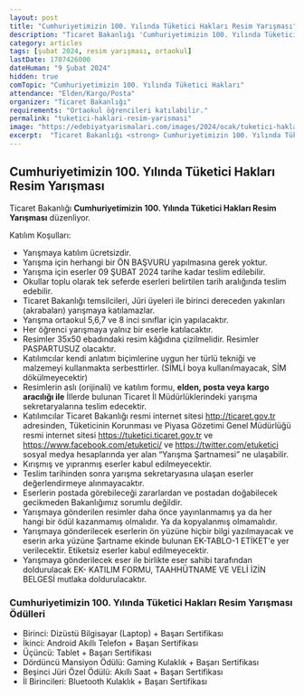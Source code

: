 ```yaml
---
layout: post
title: "Cumhuriyetimizin 100. Yılında Tüketici Hakları Resim Yarışması"
description: "Ticaret Bakanlığı 'Cumhuriyetimizin 100. Yılında Tüketici Hakları Resim Yarışması' düzenliyor."
category: articles
tags: [şubat 2024, resim yarışması, ortaokul]
lastDate: 1707426000
dateHuman: "9 Şubat 2024"
hidden: true
comTopic: "Cumhuriyetimizin 100. Yılında Tüketici Hakları"
attendance: "Elden/Kargo/Posta"
organizer: "Ticaret Bakanlığı"
requirements: "Ortaokul öğrencileri katılabilir."
permalink: "tuketici-haklari-resim-yarismasi"
image: "https://edebiyatyarismalari.com/images/2024/ocak/tuketici-haklari-resim-yarismasi.jpg"
excerpt:  "Ticaret Bakanlığı <strong> Cumhuriyetimizin 100. Yılında Tüketici Hakları Resim Yarışması </strong> düzenliyor."
---
```


## Cumhuriyetimizin 100. Yılında Tüketici Hakları Resim Yarışması
Ticaret Bakanlığı **Cumhuriyetimizin 100. Yılında Tüketici Hakları Resim Yarışması** düzenliyor.  

Katılım Koşulları:
- Yarışmaya katılım ücretsizdir.
- Yarışma için herhangi bir ÖN BAŞVURU yapılmasına gerek yoktur.
- Yarışma için eserler 09 ŞUBAT 2024 tarihe kadar teslim edilebilir.
- Okullar toplu olarak tek seferde eserleri belirtilen tarih aralığında teslim edebilir.
- Ticaret Bakanlığı temsilcileri, Jüri üyeleri ile birinci dereceden yakınları (akrabaları) yarışmaya katılamazlar.
- Yarışma ortaokul 5,6,7 ve 8 inci sınıflar için yapılacaktır. 
- Her öğrenci yarışmaya yalnız bir eserle katılacaktır.
- Resimler 35x50 ebadındaki resim kâğıdına çizilmelidir. Resimler PASPARTUSUZ olacaktır.
- Katılımcılar kendi anlatım biçimlerine uygun her türlü tekniği ve malzemeyi kullanmakta serbesttirler. (SİMLİ boya kullanılmayacak, SİM dökülmeyecektir)
- Resimlerin aslı (orijinali) ve katılım formu, **elden, posta veya kargo aracılığı ile** İllerde bulunan Ticaret İl Müdürlüklerindeki yarışma sekretaryalarına teslim edecektir.
- Katılımcılar Ticaret Bakanlığı resmi internet sitesi http://ticaret.gov.tr adresinden, Tüketicinin Korunması ve Piyasa Gözetimi Genel Müdürlüğü resmi internet sitesi https://tuketici.ticaret.gov.tr  ve  https://www.facebook.com/etuketici/ ve https://twitter.com/etuketici sosyal medya hesaplarında yer alan “Yarışma Şartnamesi” ne ulaşabilir.
- Kırışmış ve yıpranmış eserler kabul edilmeyecektir. 
- Teslim tarihinden sonra yarışma sekretaryasına ulaşan eserler değerlendirmeye alınmayacaktır.
- Eserlerin postada görebileceği zararlardan ve postadan doğabilecek gecikmeden Bakanlığımız sorumlu değildir. 
- Yarışmaya gönderilen resimler daha önce yayınlanmamış ya da her hangi bir ödül kazanmamış olmalıdır. Ya da kopyalanmış olmamalıdır.
- Yarışmaya gönderilecek eserlerin ön yüzüne hiçbir bilgi yazılmayacak ve eserin arka yüzüne Şartname ekinde bulunan EK-TABLO-1 ETİKET'e yer verilecektir. Etiketsiz eserler kabul edilmeyecektir.
- Yarışmaya gönderilecek eser ile birlikte eser sahibi tarafından doldurulacak EK- KATILIM FORMU, TAAHHÜTNAME VE VELİ İZİN BELGESİ mutlaka doldurulacaktır. 


### Cumhuriyetimizin 100. Yılında Tüketici Hakları Resim Yarışması Ödülleri
- Birinci: Dizüstü Bilgisayar (Laptop) + Başarı Sertifikası
- İkinci: Android Akıllı Telefon + Başarı Sertifikası
- Üçüncü: Tablet + Başarı Sertifikası
- Dördüncü Mansiyon Ödülü: Gaming Kulaklık + Başarı Sertifikası
- Beşinci Jüri Özel Ödülü: Akıllı Saat + Başarı Sertifikası
- İl Birincileri: Bluetooth Kulaklık + Başarı Sertifikası